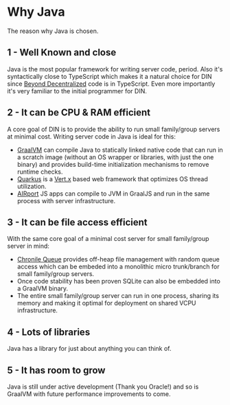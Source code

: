 # Why Java

The reason why Java is chosen.

## 1 - Well Known and close

Java is the most popular framework for writing server code, period.  Also it's syntactically
close to TypeScript which makes it a natural choice for DIN since
[Beyond Decentralized](https://github.com/beyond-decentralized) code is in TypeScript.  Even more importantly
it's very familiar to the initial programmer for DIN.

## 2 - It can be CPU & RAM efficient

A core goal of DIN is to provide the ability to run small family/group servers at minimal
cost. Writing server code in Java is ideal for this:
* [GraalVM](https://www.graalvm.org/) can compile Java to statically linked native code
that can run in a scratch image (without an OS wrapper or libraries, with just the one
binary) and provides build-time initialization mechanisms to remove runtime checks.
* [Quarkus](https://quarkus.io/) is a [Vert.x](https://vertx.io/) based web framework that
optimizes OS thread utilization.
* [AIRport](https://github.com/beyond-decentralized/AIRport) JS apps can compile to JVM in
GraalJS and run in the same process with server infrastructure.

## 3 - It can be file access efficient

With the same core goal of a minimal cost server for small family/group server in mind:
* [Chronile Queue](https://github.com/OpenHFT/Chronicle-Queue) provides off-heap file
management with random queue access which can be embeded into a monolithic micro
trunk/branch for small family/group servers.
* Once code stability has been proven SQLite can also be embedded into a GraalVM binary.
* The entire small family/group server can run in one process, sharing its memory and
making it optimal for deployment on shared VCPU infrastructure. 

## 4 - Lots of libraries

Java has a library for just about anything you can think of.

## 5 - It has room to grow
Java is still under active development (Thank you Oracle!) and so is GraalVM with
future performance improvements to come.
